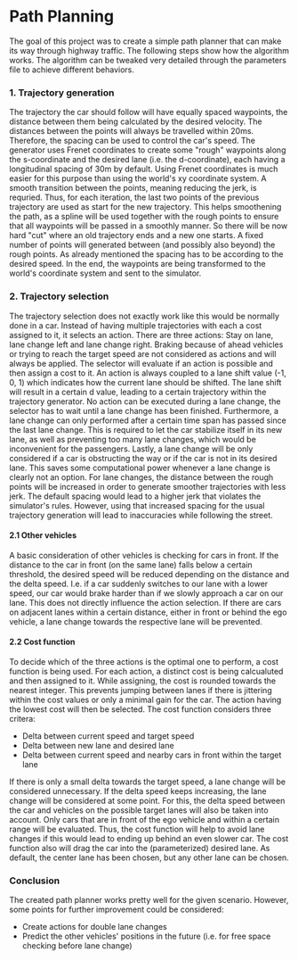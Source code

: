 # Path Planning
The goal of this project was to create a simple path planner that can make its way through highway traffic. The following steps show how the algorithm works. The algorithm can be tweaked very detailed through the parameters file to achieve different behaviors.

### 1. Trajectory generation
The trajectory the car should follow will have equally spaced waypoints, the distance between them being calculated by the desired velocity. The distances between the points will always be travelled within 20ms. Therefore, the spacing can be used to control the car's speed. The generator uses Frenet coordinates to create some "rough" waypoints along the s-coordinate and the desired lane (i.e. the d-coordinate), each having a longitudinal spacing of 30m by default. Using Frenet coordinates is much easier for this purpose than using the world's xy coordinate system. A smooth transition between the points, meaning reducing the jerk, is requried. Thus, for each iteration, the last two points of the previous trajectory are used as start for the new trajectory. This helps smoothening the path, as a spline will be used together with the rough points to ensure that all waypoints will be passed in a smoothly manner. So there will be now hard "cut" where an old trajectory ends and a new one starts. A fixed number of points will generated between (and possibly also beyond) the rough points. As already mentioned the spacing has to be according to the desired speed. In the end, the waypoints are being transformed to the world's coordinate system and sent to the simulator.

### 2. Trajectory selection
The trajectory selection does not exactly work like this would be normally done in a car. Instead of having multiple trajectories with each a cost assigned to it, it selects an action. There are three actions: Stay on lane, lane change left and lane change right. Braking because of ahead vehicles or trying to reach the target speed are not considered as actions and will always be applied. The selector will evaluate if an action is possible and then assign a cost to it. An action is always coupled to a lane shift value (-1, 0, 1) which indicates how the current lane should be shifted. The lane shift will result in a certain d value, leading to a certain trajectory within the trajectory generator. No action can be executed during a lane change, the selector has to wait until a lane change has been finished. Furthermore, a lane change can only performed after a certain time span has passed since the last lane change. This is required to let the car stabilize itself in its new lane, as well as preventing too many lane changes, which would be inconvenient for the passengers. Lastly, a lane change will be only considered if a car is obstructing the way or if the car is not in its desired lane. This saves some computational power whenever a lane change is clearly not an option. For lane changes, the distance between the rough points will be increased in order to generate smoother trajectories with less jerk. The default spacing would lead to a higher jerk that violates the simulator's rules. However, using that increased spacing for the usual trajectory generation will lead to inaccuracies while following the street.

#### 2.1 Other vehicles
A basic consideration of other vehicles is checking for cars in front. If the distance to the car in front (on the same lane) falls below a certain threshold, the desired speed will be reduced depending on the distance and the delta speed. I.e. if a car suddenly switches to our lane with a lower speed, our car would brake harder than if we slowly approach a car on our lane. This does not directly influence the action selection. If there are cars on adjacent lanes within a certain distance, either in front or behind the ego vehicle, a lane change towards the respective lane will be prevented.

#### 2.2 Cost function
To decide which of the three actions is the optimal one to perform, a cost function is being used. For each action, a distinct cost is being calcualuted and then assigned to it. While assigning, the cost is rounded towards the nearest integer. This prevents jumping between lanes if there is jittering within the cost values or only a minimal gain for the car. The action having the lowest cost will then be selected. The cost function considers three critera:
- Delta between current speed and target speed
- Delta between new lane and desired lane
- Delta between current speed and nearby cars in front within the target lane

If there is only a small delta towards the target speed, a lane change will be considered unnecessary. If the delta speed keeps increasing, the lane change will be considered at some point. For this, the delta speed between the car and vehicles on the possible target lanes will also be taken into account. Only cars that are in front of the ego vehicle and within a certain range will be evaluated. Thus, the cost function will help to avoid lane changes if this would lead to ending up behind an even slower car. The cost function also will drag the car into the (parameterized) desired lane. As default, the center lane has been chosen, but any other lane can be chosen.

### Conclusion
The created path planner works pretty well for the given scenario. However, some points for further improvement could be considered:
- Create actions for double lane changes
- Predict the other vehicles' positions in the future (i.e. for free space checking before lane change)
